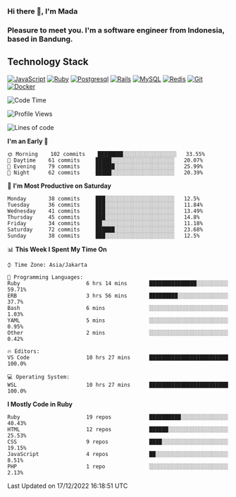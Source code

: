 ### Hi there 👋, I'm Mada
### Pleasure to meet you. I'm a software engineer from Indonesia, based in Bandung.

## Technology Stack

[![JavaScript](https://img.shields.io/badge/-JavaScript-%23F7DF1C?style=flat-square&logo=javascript&logoColor=000000&labelColor=%23F7DF1C&color=%23FFCE5A)](https://www.javascript.com/)
[![Ruby](https://img.shields.io/badge/Ruby-CC342D?style=flat-square&logo=ruby&logoColor=white)](https://www.ruby-lang.org/en/)
[![Postgresql](https://img.shields.io/badge/PostgreSQL-316192?style=flat-square&logo=postgresql&logoColor=ffffff)](https://www.postgresql.org/)
[![Rails](https://img.shields.io/badge/Ruby_on_Rails-CC0000?style=flat-square&logo=ruby-on-rails&logoColor=white)](https://rubyonrails.org/)
[![MySQL](https://img.shields.io/badge/-MySQL-4479A1?style=flat-square&logo=MySQL&logoColor=ffffff)](https://www.mysql.com/)
[![Redis](https://img.shields.io/badge/-Redis-DC382D?style=flat-square&logo=Redis&logoColor=ffffff)](https://redis.io/)
[![Git](https://img.shields.io/badge/-Git-%23F05032?style=flat-square&logo=git&logoColor=%23ffffff)](https://git-scm.com/)
[![Docker](https://img.shields.io/badge/-Docker-2496ED?style=flat-square&logo=docker&logoColor=ffffff)](https://www.docker.com/)
<!--
**madaarya/madaarya** is a ✨ _special_ ✨ repository because its `README.md` (this file) appears on your GitHub profile.

Here are some ideas to get you started:

- 🔭 I’m currently working on ...
- 🌱 I’m currently learning ...
- 👯 I’m looking to collaborate on ...
- 🤔 I’m looking for help with ...
- 💬 Ask me about ...
- 📫 How to reach me: ...
- 😄 Pronouns: ...
- ⚡ Fun fact: ...
-->
<!--START_SECTION:waka-->
![Code Time](http://img.shields.io/badge/Code%20Time-5%2C106%20hrs%201%20min-blue)

![Profile Views](http://img.shields.io/badge/Profile%20Views-1-blue)

![Lines of code](https://img.shields.io/badge/From%20Hello%20World%20I%27ve%20Written-863%20Thousand%20lines%20of%20code-blue)

**I'm an Early 🐤** 

```text
🌞 Morning    102 commits    ████████░░░░░░░░░░░░░░░░░   33.55% 
🌆 Daytime    61 commits     █████░░░░░░░░░░░░░░░░░░░░   20.07% 
🌃 Evening    79 commits     ██████░░░░░░░░░░░░░░░░░░░   25.99% 
🌙 Night      62 commits     █████░░░░░░░░░░░░░░░░░░░░   20.39%

```
📅 **I'm Most Productive on Saturday** 

```text
Monday       38 commits     ███░░░░░░░░░░░░░░░░░░░░░░   12.5% 
Tuesday      36 commits     ███░░░░░░░░░░░░░░░░░░░░░░   11.84% 
Wednesday    41 commits     ███░░░░░░░░░░░░░░░░░░░░░░   13.49% 
Thursday     45 commits     ███░░░░░░░░░░░░░░░░░░░░░░   14.8% 
Friday       34 commits     ██░░░░░░░░░░░░░░░░░░░░░░░   11.18% 
Saturday     72 commits     ██████░░░░░░░░░░░░░░░░░░░   23.68% 
Sunday       38 commits     ███░░░░░░░░░░░░░░░░░░░░░░   12.5%

```


📊 **This Week I Spent My Time On** 

```text
⌚︎ Time Zone: Asia/Jakarta

💬 Programming Languages: 
Ruby                     6 hrs 14 mins       ███████████████░░░░░░░░░░   59.71% 
ERB                      3 hrs 56 mins       █████████░░░░░░░░░░░░░░░░   37.7% 
Bash                     6 mins              ░░░░░░░░░░░░░░░░░░░░░░░░░   1.03% 
YAML                     5 mins              ░░░░░░░░░░░░░░░░░░░░░░░░░   0.95% 
Other                    2 mins              ░░░░░░░░░░░░░░░░░░░░░░░░░   0.42%

🔥 Editors: 
VS Code                  10 hrs 27 mins      █████████████████████████   100.0%

💻 Operating System: 
WSL                      10 hrs 27 mins      █████████████████████████   100.0%

```

**I Mostly Code in Ruby** 

```text
Ruby                     19 repos            ██████████░░░░░░░░░░░░░░░   40.43% 
HTML                     12 repos            ██████░░░░░░░░░░░░░░░░░░░   25.53% 
CSS                      9 repos             ████░░░░░░░░░░░░░░░░░░░░░   19.15% 
JavaScript               4 repos             ██░░░░░░░░░░░░░░░░░░░░░░░   8.51% 
PHP                      1 repo              ░░░░░░░░░░░░░░░░░░░░░░░░░   2.13%

```



 Last Updated on 17/12/2022 16:18:51 UTC
<!--END_SECTION:waka-->
